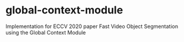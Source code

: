 # global-context-module
Implementation for ECCV 2020 paper Fast Video Object Segmentation using the Global Context Module
